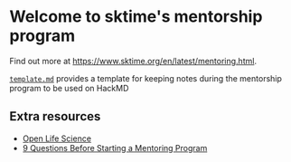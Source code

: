 # Welcome to sktime's mentorship program

Find out more at https://www.sktime.org/en/latest/mentoring.html.

[`template.md`](https://github.com/sktime/mentorship-programme/blob/master/template.md) provides a template for keeping notes during the mentorship program to be used on HackMD

## Extra resources
* [Open Life Science](https://openlifesci.org)
* [9 Questions Before Starting a Mentoring Program](http://www.mentoringstandard.com/9-questions-before-starting-a-mentoring-program/)
